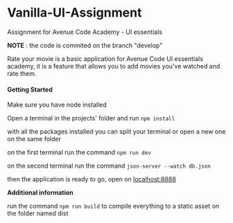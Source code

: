 # Vanilla-UI-Assignment
Assignment for Avenue Code Academy - UI essentials 


**NOTE** : the code is commited on the branch "develop"

Rate your movie is a basic application for Avenue Code UI essentials academy, it is a feature that allows you to add movies you've watched and rate them.


<h4>Getting Started</h4>

Make sure you have node installed 

Open a terminal in the projects' folder and run `npm install`

with all the packages installed you can split your terminal or open a new one on the same folder 

on the first terminal run the command  `npm run dev`

on the second terminal run the command `json-server --watch db.json`

then the application is ready to go, open on [localhost:8888](localhost:8888)



**Additional information**

run the command `npm run build` to compile everything to a static asset on the folder named dist




